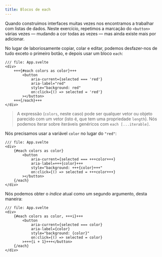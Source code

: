 ```yaml
---
title: Blocos de each
---
```


Quando construímos interfaces muitas vezes nos encontramos a trabalhar com listas de dados. Neste exercício, repetimos a marcação do `<button>` várias vezes — mudando a cor todas as vezes — mas ainda existe mais por adicionar.

No lugar de laboriosamente copiar, colar e editar, podemos desfazer-nos de tudo exceto o primeiro botão, e depois usar um bloco `each`:

```svelte
/// file: App.svelte
<div>
	+++{#each colors as color}+++
		<button
			aria-current={selected === 'red'}
			aria-label="red"
			style="background: red"
			on:click={() => selected = 'red'}
		></button>
	+++{/each}+++
</div>
```

> A expressão (`colors`, neste caso) pode ser qualquer vetor ou objeto parecido com um vetor (isto é, que tem uma propriedade `length`). Nós podemos iterar sobre iteráveis genéricos com `each [...iterable]`.

Nós precisamos usar a variável `color` no lugar do `"red"`:

```svelte
/// file: App.svelte
<div>
	{#each colors as color}
		<button
			aria-current={selected === +++color+++}
			aria-label=+++{color}+++
			style="background: +++{color}+++"
			on:click={() => selected = +++color+++}
		></button>
	{/each}
</div>
```

Nós podemos obter o _índice_ atual como um segundo argumento, desta maneira:

```svelte
/// file: App.svelte
<div>
	{#each colors as color, +++i}+++
		<button
			aria-current={selected === color}
			aria-label={color}
			style="background: {color}"
			on:click={() => selected = color}
		>+++{i + 1}+++</button>
	{/each}
</div>
```
